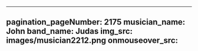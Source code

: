 ------
pagination_pageNumber: 2175
musician_name: John
band_name: Judas
img_src: images/musician2212.png
onmouseover_src: 
------